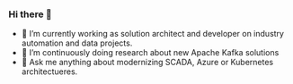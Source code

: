 ### Hi there 👋
- 🔭 I’m currently working as solution architect and developer on industry automation and data projects.
- 🌱 I’m continuously doing research about new Apache Kafka solutions
- 💬 Ask me anything about modernizing SCADA, Azure or Kubernetes architectueres.
<!--
**RichyP7/RichyP7** is a ✨ _special_ ✨ repository because its `README.md` (this file) appears on your GitHub profile.

Here are some ideas to get you started:

- 🔭 I’m currently working on ...
- 🌱 I’m currently learning ...
- 👯 I’m looking to collaborate on ...
- 🤔 I’m looking for help with ...
- 💬 Ask me about ...
- 📫 How to reach me: ...
- 😄 Pronouns: ...
- ⚡ Fun fact: ...
-->
